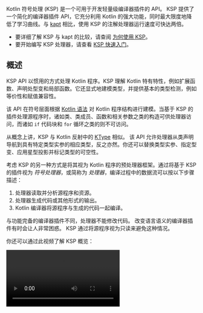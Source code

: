 [//]: # (title: Kotlin 符号处理 API)

Kotlin 符号处理 (KSP) 是一个可用于开发轻量级编译器插件的 API。
KSP 提供了一个简化的编译器插件 API，它充分利用 Kotlin 的强大功能，同时最大限度地降低了学习曲线。与 [kapt](kapt.md) 相比，使用 KSP 的注解处理器运行速度可快达两倍。

*   要详细了解 KSP 与 kapt 的比较，请查阅 [为何使用 KSP](ksp-why-ksp.md)。
*   要开始编写 KSP 处理器，请查看 [KSP 快速入门](ksp-quickstart.md)。

## 概述

KSP API 以惯用的方式处理 Kotlin 程序。KSP 理解 Kotlin 特有特性，例如扩展函数、声明处型变和局部函数。它还显式地建模类型，并提供基本的类型检测，例如等价性和赋值兼容性。

该 API 在符号层面根据 [Kotlin 语法](https://kotlinlang.org/docs/reference/grammar.html) 对 Kotlin 程序结构进行建模。当基于 KSP 的插件处理源程序时，诸如类、类成员、函数和相关参数之类的构造可供处理器访问，而诸如 `if` 代码块和 `for` 循环之类的则不可访问。

从概念上讲，KSP 与 Kotlin 反射中的 [KType](https://kotlinlang.org/api/latest/jvm/stdlib/kotlin.reflect/-k-type/) 相似。
该 API 允许处理器从类声明导航到具有特定类型实参的相应类型，反之亦然。你还可以替换类型实参、指定型变、应用星型投影并标记类型的可空性。

考虑 KSP 的另一种方式是将其视为 Kotlin 程序的预处理器框架。通过将基于 KSP 的插件视为 _符号处理器_，或简称为 _处理器_，编译过程中的数据流可以按以下步骤描述：

1.  处理器读取并分析源程序和资源。
2.  处理器生成代码或其他形式的输出。
3.  Kotlin 编译器将源程序与生成的代码一起编译。

与功能完备的编译器插件不同，处理器不能修改代码。
改变语言语义的编译器插件有时会让人非常困惑。
KSP 通过将源程序视为只读来避免这种情况。

你还可以通过此视频了解 KSP 概览：

<video src="https://www.youtube.com/v/bv-VyGM3HCY" title="Kotlin 符号处理 (KSP)"/>

## KSP 如何看待源文件

大多数处理器会遍历输入源代码的各种程序结构。
在深入了解 API 的用法之前，让我们看看文件从 KSP 的视角看是怎样的：

```text
KSFile
  packageName: KSName                 // 包名
  fileName: String                    // 文件名
  annotations: List<KSAnnotation>    // 注解 (文件注解)
  declarations: List<KSDeclaration>  // 声明
    KSClassDeclaration              // 类、接口、对象
      simpleName: KSName              // 简单名称
      qualifiedName: KSName           // 限定名称
      containingFile: String          // 所在文件
      typeParameters: KSTypeParameter // 类型形参
      parentDeclaration: KSDeclaration// 父声明
      classKind: ClassKind            // 类类型
      primaryConstructor: KSFunctionDeclaration // 主构造函数
      superTypes: List<KSTypeReference> // 父类型
      // 包含内部类、成员函数、属性等
      declarations: List<KSDeclaration> // 声明
    KSFunctionDeclaration           // 顶层函数
      simpleName: KSName              // 简单名称
      qualifiedName: KSName           // 限定名称
      containingFile: String          // 所在文件
      typeParameters: KSTypeParameter // 类型形参
      parentDeclaration: KSDeclaration// 父声明
      functionKind: FunctionKind      // 函数类型
      extensionReceiver: KSTypeReference? // 扩展接收者
      returnType: KSTypeReference     // 返回类型
      parameters: List<KSValueParameter> // 形参
      // 包含局部类、局部函数、局部变量等
      declarations: List<KSDeclaration> // 声明
    KSPropertyDeclaration           // 全局变量
      simpleName: KSName              // 简单名称
      qualifiedName: KSName           // 限定名称
      containingFile: String          // 所在文件
      typeParameters: KSTypeParameter // 类型形参
      parentDeclaration: KSDeclaration// 父声明
      extensionReceiver: KSTypeReference? // 扩展接收者
      type: KSTypeReference           // 类型
      getter: KSPropertyGetter        // getter
        returnType: KSTypeReference   // 返回类型
      setter: KSPropertySetter        // setter
        parameter: KSValueParameter   // 形参
```

此视图列出了文件中声明的常见内容：类、函数、属性等。

## SymbolProcessorProvider：入口点

KSP 需要 `SymbolProcessorProvider` 接口的实现来实例化 `SymbolProcessor`：

```kotlin
interface SymbolProcessorProvider {
    fun create(environment: SymbolProcessorEnvironment): SymbolProcessor
}
```

而 `SymbolProcessor` 的定义如下：

```kotlin
interface SymbolProcessor {
    fun process(resolver: Resolver): List<KSAnnotated> // 让我们关注这里
    fun finish() {}
    fun onError() {}
}
```

`Resolver` 为 `SymbolProcessor` 提供访问编译器详细信息（例如符号）的能力。
一个查找所有顶层函数和顶层类中非局部函数的处理器可能如下所示：

```kotlin
class HelloFunctionFinderProcessor : SymbolProcessor() {
    // ...
    val functions = mutableListOf<KSClassDeclaration>()
    val visitor = FindFunctionsVisitor()

    override fun process(resolver: Resolver) {
        resolver.getAllFiles().forEach { it.accept(visitor, Unit) }
    }

    inner class FindFunctionsVisitor : KSVisitorVoid() {
        override fun visitClassDeclaration(classDeclaration: KSClassDeclaration, data: Unit) {
            classDeclaration.getDeclaredFunctions().forEach { it.accept(this, Unit) }
        }

        override fun visitFunctionDeclaration(function: KSFunctionDeclaration, data: Unit) {
            functions.add(function)
        }

        override fun visitFile(file: KSFile, data: Unit) {
            file.declarations.forEach { it.accept(this, Unit) }
        }
    }
    // ...
    
    class Provider : SymbolProcessorProvider {
        override fun create(environment: SymbolProcessorEnvironment): SymbolProcessor = TODO()
    }
}
```

## 资源

*   [快速入门](ksp-quickstart.md)
*   [为何使用 KSP？](ksp-why-ksp.md)
*   [示例](ksp-examples.md)
*   [KSP 如何建模 Kotlin 代码](ksp-additional-details.md)
*   [面向 Java 注解处理器作者的参考资料](ksp-reference.md)
*   [增量处理说明](ksp-incremental.md)
*   [多轮处理说明](ksp-multi-round.md)
*   [多平台项目中的 KSP](ksp-multiplatform.md)
*   [从命令行运行 KSP](ksp-command-line.md)
*   [常见问题解答](ksp-faq.md)

## 支持的库

下表列出了 Android 上一些常用库及其对 KSP 的支持阶段：

| 库               | 状态                                                                                            |
|------------------|---------------------------------------------------------------------------------------------------|
| Room             | [官方支持](https://developer.android.com/jetpack/androidx/releases/room#2.3.0-beta02)             |
| Moshi            | [官方支持](https://github.com/square/moshi/)                                                      |
| RxHttp           | [官方支持](https://github.com/liujingxing/rxhttp)                                                 |
| Kotshi           | [官方支持](https://github.com/ansman/kotshi)                                                      |
| Lyricist         | [官方支持](https://github.com/adrielcafe/lyricist)                                                |
| Lich SavedState  | [官方支持](https://github.com/line/lich/tree/master/savedstate)                                   |
| gRPC Dekorator   | [官方支持](https://github.com/mottljan/grpc-dekorator)                                            |
| EasyAdapter      | [官方支持](https://github.com/AmrDeveloper/EasyAdapter)                                           |
| Koin Annotations | [官方支持](https://github.com/InsertKoinIO/koin-annotations)                                      |
| Glide            | [官方支持](https://github.com/bumptech/glide)                                                     | 
| Micronaut        | [官方支持](https://micronaut.io/2023/07/14/micronaut-framework-4-0-0-released/)                   |
| Epoxy            | [官方支持](https://github.com/airbnb/epoxy)                                                       |
| Paris            | [官方支持](https://github.com/airbnb/paris)                                                       |
| Auto Dagger      | [官方支持](https://github.com/ansman/auto-dagger)                                                 |
| SealedX          | [官方支持](https://github.com/skydoves/sealedx)                                                   |
| Ktorfit          | [官方支持](https://github.com/Foso/Ktorfit)                                                       |
| Mockative        | [官方支持](https://github.com/mockative/mockative)                                                |
| DeeplinkDispatch | [通过 airbnb/DeepLinkDispatch#323 支持](https://github.com/airbnb/DeepLinkDispatch/pull/323)  |
| Dagger           | [Alpha](https://dagger.dev/dev-guide/ksp)                                                         |
| Motif            | [Alpha](https://github.com/uber/motif)                                                            |
| Hilt             | [开发中](https://dagger.dev/dev-guide/ksp)                                                        |
| Auto Factory     | [暂不支持](https://github.com/google/auto/issues/982)                                             |
